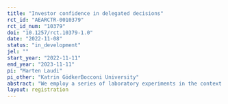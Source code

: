 ```yaml
---
title: "Investor confidence in delegated decisions"
rct_id: "AEARCTR-0010379"
rct_id_num: "10379"
doi: "10.1257/rct.10379-1.0"
date: "2022-11-08"
status: "in_development"
jel: ""
start_year: "2022-11-11"
end_year: "2023-11-11"
pi: "Marten Laudi"
pi_other: "Katrin GödkerBocconi University"
abstract: "We employ a series of laboratory experiments in the context of delegated investments to make three key contributions. First, we explore belief patterns when investment decisions are delegated. Second, we investigate underlying mechanisms. Third, we explore how learning in a delegated setting affects subsequent investor behavior. "
layout: registration
---
```


